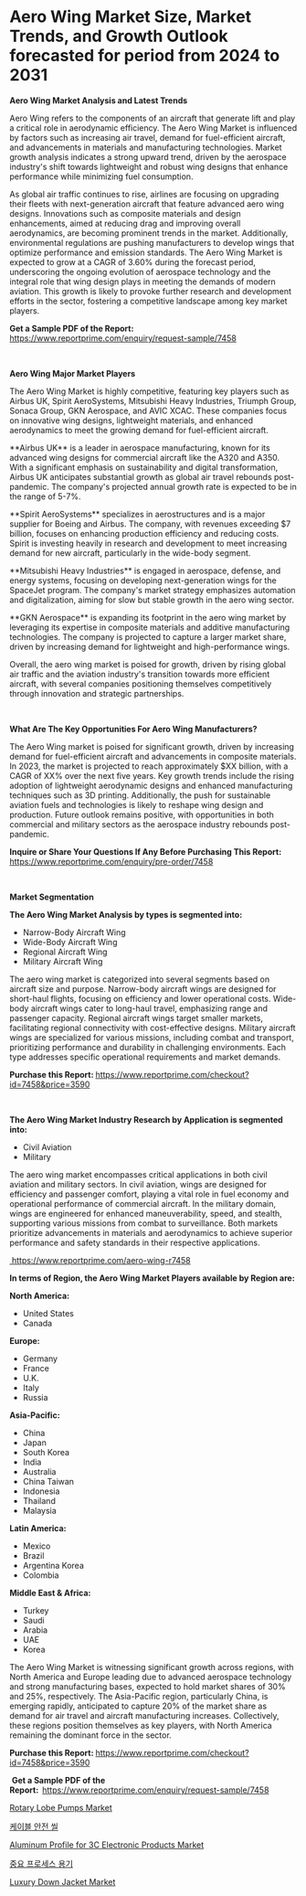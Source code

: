 <p><h1>Aero Wing Market Size, Market Trends, and Growth Outlook forecasted for period from 2024 to 2031</h1></p><p><strong>Aero Wing Market Analysis and Latest Trends</strong></p>
<p><p>Aero Wing refers to the components of an aircraft that generate lift and play a critical role in aerodynamic efficiency. The Aero Wing Market is influenced by factors such as increasing air travel, demand for fuel-efficient aircraft, and advancements in materials and manufacturing technologies. Market growth analysis indicates a strong upward trend, driven by the aerospace industry's shift towards lightweight and robust wing designs that enhance performance while minimizing fuel consumption.</p><p>As global air traffic continues to rise, airlines are focusing on upgrading their fleets with next-generation aircraft that feature advanced aero wing designs. Innovations such as composite materials and design enhancements, aimed at reducing drag and improving overall aerodynamics, are becoming prominent trends in the market. Additionally, environmental regulations are pushing manufacturers to develop wings that optimize performance and emission standards. The Aero Wing Market is expected to grow at a CAGR of 3.60% during the forecast period, underscoring the ongoing evolution of aerospace technology and the integral role that wing design plays in meeting the demands of modern aviation. This growth is likely to provoke further research and development efforts in the sector, fostering a competitive landscape among key market players.</p></p>
<p><strong>Get a Sample PDF of the Report:&nbsp;</strong> <a href="https://www.reportprime.com/enquiry/request-sample/7458">https://www.reportprime.com/enquiry/request-sample/7458</a></p>
<p>&nbsp;</p>
<p><strong>Aero Wing Major Market Players</strong></p>
<p><p>The Aero Wing Market is highly competitive, featuring key players such as Airbus UK, Spirit AeroSystems, Mitsubishi Heavy Industries, Triumph Group, Sonaca Group, GKN Aerospace, and AVIC XCAC. These companies focus on innovative wing designs, lightweight materials, and enhanced aerodynamics to meet the growing demand for fuel-efficient aircraft.</p><p>**Airbus UK** is a leader in aerospace manufacturing, known for its advanced wing designs for commercial aircraft like the A320 and A350. With a significant emphasis on sustainability and digital transformation, Airbus UK anticipates substantial growth as global air travel rebounds post-pandemic. The company's projected annual growth rate is expected to be in the range of 5-7%.</p><p>**Spirit AeroSystems** specializes in aerostructures and is a major supplier for Boeing and Airbus. The company, with revenues exceeding $7 billion, focuses on enhancing production efficiency and reducing costs. Spirit is investing heavily in research and development to meet increasing demand for new aircraft, particularly in the wide-body segment.</p><p>**Mitsubishi Heavy Industries** is engaged in aerospace, defense, and energy systems, focusing on developing next-generation wings for the SpaceJet program. The company's market strategy emphasizes automation and digitalization, aiming for slow but stable growth in the aero wing sector.</p><p>**GKN Aerospace** is expanding its footprint in the aero wing market by leveraging its expertise in composite materials and additive manufacturing technologies. The company is projected to capture a larger market share, driven by increasing demand for lightweight and high-performance wings.</p><p>Overall, the aero wing market is poised for growth, driven by rising global air traffic and the aviation industry's transition towards more efficient aircraft, with several companies positioning themselves competitively through innovation and strategic partnerships.</p></p>
<p>&nbsp;</p>
<p><strong>What Are The Key Opportunities For Aero Wing Manufacturers?</strong></p>
<p><p>The Aero Wing market is poised for significant growth, driven by increasing demand for fuel-efficient aircraft and advancements in composite materials. In 2023, the market is projected to reach approximately $XX billion, with a CAGR of XX% over the next five years. Key growth trends include the rising adoption of lightweight aerodynamic designs and enhanced manufacturing techniques such as 3D printing. Additionally, the push for sustainable aviation fuels and technologies is likely to reshape wing design and production. Future outlook remains positive, with opportunities in both commercial and military sectors as the aerospace industry rebounds post-pandemic.</p></p>
<p><strong>Inquire or Share Your Questions If Any Before Purchasing This Report:</strong> <a href="https://www.reportprime.com/enquiry/pre-order/7458">https://www.reportprime.com/enquiry/pre-order/7458</a></p>
<p>&nbsp;</p>
<p><strong>Market Segmentation</strong></p>
<p><strong>The Aero Wing Market Analysis by types is segmented into:</strong></p>
<p><ul><li>Narrow-Body Aircraft Wing</li><li>Wide-Body Aircraft Wing</li><li>Regional Aircraft Wing</li><li>Military Aircraft Wing</li></ul></p>
<p><p>The aero wing market is categorized into several segments based on aircraft size and purpose. Narrow-body aircraft wings are designed for short-haul flights, focusing on efficiency and lower operational costs. Wide-body aircraft wings cater to long-haul travel, emphasizing range and passenger capacity. Regional aircraft wings target smaller markets, facilitating regional connectivity with cost-effective designs. Military aircraft wings are specialized for various missions, including combat and transport, prioritizing performance and durability in challenging environments. Each type addresses specific operational requirements and market demands.</p></p>
<p><strong>Purchase this Report:&nbsp;</strong><a href="https://www.reportprime.com/checkout?id=7458&price=3590">https://www.reportprime.com/checkout?id=7458&price=3590</a></p>
<p>&nbsp;</p>
<p><strong>The Aero Wing Market Industry Research by Application is segmented into:</strong></p>
<p><ul><li>Civil Aviation</li><li>Military</li></ul></p>
<p><p>The aero wing market encompasses critical applications in both civil aviation and military sectors. In civil aviation, wings are designed for efficiency and passenger comfort, playing a vital role in fuel economy and operational performance of commercial aircraft. In the military domain, wings are engineered for enhanced maneuverability, speed, and stealth, supporting various missions from combat to surveillance. Both markets prioritize advancements in materials and aerodynamics to achieve superior performance and safety standards in their respective applications.</p></p>
<p><a href="https://www.reportprime.com/aero-wing-r7458">&nbsp;https://www.reportprime.com/aero-wing-r7458</a></p>
<p><strong>In terms of Region, the Aero Wing Market Players available by Region are:</strong></p>
<p>
    <p> <strong> North America: </strong>
        <ul>
            <li>United States</li>
            <li>Canada</li>
        </ul>
        </p> 
    <p> <strong> Europe: </strong>
        <ul>
            <li>Germany</li>
            <li>France</li>
            <li>U.K.</li>
            <li>Italy</li>
            <li>Russia</li>
        </ul>
        </p> 
    <p> <strong> Asia-Pacific: </strong>
        <ul>
            <li>China</li>
            <li>Japan</li>
            <li>South Korea</li>
            <li>India</li>
            <li>Australia</li>
            <li>China Taiwan</li>
            <li>Indonesia</li>
            <li>Thailand</li>
            <li>Malaysia</li>
        </ul>
        </p> 
    <p> <strong> Latin America: </strong>
        <ul>
            <li>Mexico</li>
            <li>Brazil</li>
            <li>Argentina Korea</li>
            <li>Colombia</li>
        </ul>
        </p> 
    <p> <strong> Middle East & Africa: </strong>
        <ul>
            <li>Turkey</li>
            <li>Saudi</li>
            <li>Arabia</li>
            <li>UAE</li>
            <li>Korea</li>
        </ul>
    </p>
    </p>
<p><p>The Aero Wing Market is witnessing significant growth across regions, with North America and Europe leading due to advanced aerospace technology and strong manufacturing bases, expected to hold market shares of 30% and 25%, respectively. The Asia-Pacific region, particularly China, is emerging rapidly, anticipated to capture 20% of the market share as demand for air travel and aircraft manufacturing increases. Collectively, these regions position themselves as key players, with North America remaining the dominant force in the sector.</p></p>
<p><strong>Purchase this Report: </strong><a href="https://www.reportprime.com/checkout?id=7458&price=3590">https://www.reportprime.com/checkout?id=7458&price=3590</a></p>
<p>&nbsp;<strong>Get a Sample PDF of the Report:&nbsp;&nbsp;</strong><a href="https://www.reportprime.com/enquiry/request-sample/7458">https://www.reportprime.com/enquiry/request-sample/7458</a></p>
<p><strong></strong></p>
<p><p><a href="https://github.com/FahadAhmed223/Market-Research-Report-List-1/blob/main/rotary-lobe-pumps-market.md">Rotary Lobe Pumps Market</a></p><p><a href="https://medium.com/@lorenzogirl/%EC%BC%80%EC%9D%B4%EB%B8%94-%EC%95%88%EC%A0%84-%EB%B0%80%EB%B4%89-%EC%8B%9C%EC%9E%A5-2024-2031-%EC%82%B0%EC%97%85-%ED%86%B5%EC%B0%B0%EB%A0%A5-%EB%B0%8F-%ED%88%AC%EC%9E%90-%EA%B8%B0%ED%9A%8C-308c5a454279">케이블 안전 씰</a></p><p><a href="https://issuu.com/reportprime-2/docs/aluminum-profile-for-3c-electronic-_8d508b7929a309">Aluminum Profile for 3C Electronic Products Market</a></p><p><a href="https://medium.com/@lorenzogirl/%EB%B9%84%ED%8C%90%EC%A0%81-%ED%94%84%EB%A1%9C%EC%84%B8%EC%8A%A4-%EC%9A%A9%EA%B8%B0-%EC%8B%9C%EC%9E%A5-%EC%97%B0%EA%B5%AC-%EB%B3%B4%EA%B3%A0%EC%84%9C%EB%8A%94-2024%EB%85%84%EB%B6%80%ED%84%B0-2031%EB%85%84%EA%B9%8C%EC%A7%80-13-3-%EC%9D%98-%EC%97%B0%ED%8F%89%EA%B7%A0-%EC%84%B1%EC%9E%A5%EB%A5%A0-cagr-%EB%A1%9C-%EC%98%88%EC%83%81%EB%90%98%EB%8A%94-%EC%8B%9C%EC%9E%A5-%EA%B7%9C%EB%AA%A8-%EC%A0%90%EC%9C%A0%EC%9C%A8-%EB%B0%8F-%EC%84%B1%EC%9E%A5%EB%A5%A0%EC%97%90-%EB%8C%80%ED%95%9C-%EB%B6%84%EC%84%9D%EC%9D%84-%ED%8F%AC%ED%95%A8%ED%95%A9%EB%8B%88%EB%8B%A4-ef8189afcda4">중요 프로세스 용기</a></p><p><a href="https://www.linkedin.com/pulse/luxury-down-jacket-market-insights-products-regional-analysis-pyl3e?trackingId=ZZOTgOXlTye%2BG%2FjX6CmU%2Fg%3D%3D">Luxury Down Jacket Market</a></p></p>